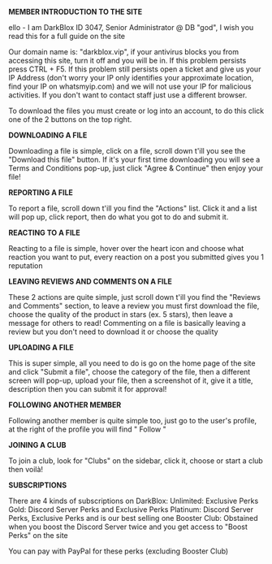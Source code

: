 **MEMBER INTRODUCTION TO THE SITE**

ello - I am DarkBlox ID 3047, Senior Administrator @ DB "god", I wish you read this for a full guide on the site

Our domain name is: "darkblox.vip", if your antivirus blocks you from accessing this site, turn it off and you will be in. If this problem persists press CTRL + F5. If this problem still persists open a ticket and give us your IP Address (don't worry your IP only identifies your approximate location, find your IP on whatsmyip.com) and we will not use your IP for malicious activities. If you don't want to contact staff just use a different browser.

To download the files you must create or log into an account, to do this click one of the 2 buttons on the top right.

**DOWNLOADING A FILE**

Downloading a file is simple, click on a file, scroll down t'ill you see the "Download this file" button.
If it's your first time downloading you will see a Terms and Conditions pop-up, just click "Agree & Continue" then enjoy your file!

**REPORTING A FILE**

To report a file, scroll down t'ill you find the "Actions" list. Click it and a list will pop up, click report, then do what you got to do and submit it.

**REACTING TO A FILE**

Reacting to a file is simple, hover over the heart icon and choose what reaction you want to put, every reaction on a post you submitted gives you 1 reputation

**LEAVING REVIEWS AND COMMENTS ON A FILE**

These 2 actions are quite simple, just scroll down t'ill you find the "Reviews and Comments" section, to leave a review you must first download the file, choose the quality of the product in stars (ex. 5 stars), then leave a message for others to read!
Commenting on a file is basically leaving a review but you don't need to download it or choose the quality

**UPLOADING A FILE**

This is super simple, all you need to do is go on the home page of the site and click "Submit a file", choose the category of the file, then a different screen will pop-up, upload your file, then a screenshot of it, give it a title, description then you can submit it for approval!

**FOLLOWING ANOTHER MEMBER**

Following another member is quite simple too, just go to the user's profile, at the right of the profile you will find " Follow "

**JOINING A CLUB**

To join a club, look for "Clubs" on the sidebar, click it, choose or start a club then voilà!

**SUBSCRIPTIONS**

There are 4 kinds of subscriptions on DarkBlox:
Unlimited: Exclusive Perks
Gold: Discord Server Perks and Exclusive Perks
Platinum: Discord Server Perks, Exclusive Perks and is our best selling one
Booster Club: Obstained when you boost the Discord Server twice and you get access to "Boost Perks" on the site

You can pay with PayPal for these perks (excluding Booster Club)


